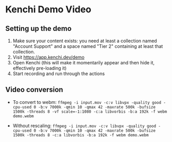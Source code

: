 # Kenchi Demo Video

## Setting up the demo

1. Make sure your content exists: you need at least a collection named "Account Support" and a space named "Tier 2" containing at least that collection.
1. Visit https://app.kenchi.dev/demo
1. Open Kenchi (this will make it momentarily appear and then hide it, effectively pre-loading it)
1. Start recording and run through the actions

## Video conversion

* To convert to webm:
`ffmpeg -i input.mov -c:v libvpx -quality good -cpu-used 0 -b:v 7000k -qmin 10 -qmax 42 -maxrate 500k -bufsize 1500k -threads 8 -vf scale=-1:1080 -c:a libvorbis -b:a 192k -f webm demo.webm`

* Without rescaling:
`ffmpeg -i input.mov -c:v libvpx -quality good -cpu-used 0 -b:v 7000k -qmin 10 -qmax 42 -maxrate 500k -bufsize 1500k -threads 8 -c:a libvorbis -b:a 192k -f webm demo.webm`
